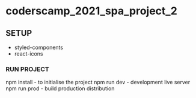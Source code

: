 # coderscamp_2021_spa_project_2

## SETUP

- styled-components
- react-icons

### RUN PROJECT

npm install - to initialise the project
npm run dev - development live server
npm run prod - build production distribution
